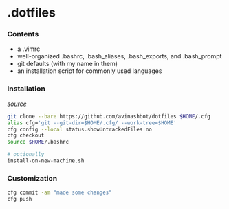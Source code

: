 # .dotfiles

### Contents

- a .vimrc
- well-organized .bashrc, .bash_aliases, .bash_exports, and .bash_prompt
- git defaults (with my name in them)
- an installation script for commonly used languages

### Installation

*[source](https://developer.atlassian.com/blog/2016/02/best-way-to-store-dotfiles-git-bare-repo)*

```sh
git clone --bare https://github.com/avinashbot/dotfiles $HOME/.cfg
alias cfg='git --git-dir=$HOME/.cfg/ --work-tree=$HOME'
cfg config --local status.showUntrackedFiles no
cfg checkout
source $HOME/.bashrc

# optionally
install-on-new-machine.sh
```

### Customization

```sh
cfg commit -am "made some changes"
cfg push
```

